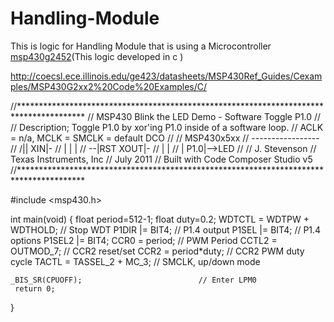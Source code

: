 # Handling-Module

This is logic for Handling Module that is using a Microcontroller [msp430g2452](http://www.ti.com/product/MSP430G2452)(This logic developed in c
)


http://coecsl.ece.illinois.edu/ge423/datasheets/MSP430Ref_Guides/Cexamples/MSP430G2xx2%20Code%20Examples/C/



//***************************************************************************************
//  MSP430 Blink the LED Demo - Software Toggle P1.0
//
//  Description; Toggle P1.0 by xor'ing P1.0 inside of a software loop.
//  ACLK = n/a, MCLK = SMCLK = default DCO
//
//                MSP430x5xx
//             -----------------
//         /|\|              XIN|-
//          | |                 |
//          --|RST          XOUT|-
//            |                 |
//            |             P1.0|-->LED
//
//  J. Stevenson
//  Texas Instruments, Inc
//  July 2011
//  Built with Code Composer Studio v5
//***************************************************************************************

#include <msp430.h>				



int main(void) {
	float period=512-1;
	float duty=0.2;
	WDTCTL = WDTPW + WDTHOLD;                 // Stop WDT
	P1DIR |= BIT4;                            // P1.4 output
	P1SEL |= BIT4;                            // P1.4 options
	P1SEL2 |= BIT4;
	CCR0 = period;                             // PWM Period
	CCTL2 = OUTMOD_7;                         // CCR2 reset/set
	CCR2 = period*duty;                               // CCR2 PWM duty cycle
	TACTL = TASSEL_2 + MC_3;                  // SMCLK, up/down mode

	_BIS_SR(CPUOFF);                          // Enter LPM0
	 return 0;
}


